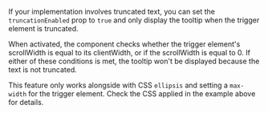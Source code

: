If your implementation involves truncated text, you can set the `truncationEnabled` prop to `true` and only display the tooltip when the trigger element is truncated.

When activated, the component checks whether the trigger element's scrollWidth is equal to its clientWidth, or if the scrollWidth is equal to 0. If either of these conditions is met, the tooltip won't be displayed because the text is not truncated.

This feature only works alongside with CSS `ellipsis` and setting a `max-width` for the trigger element. Check the CSS applied in the example above for details.